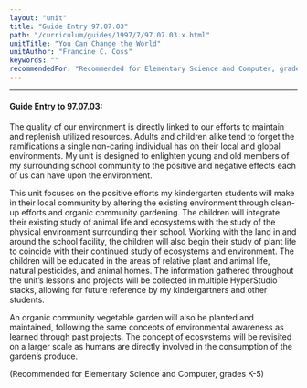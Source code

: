 ```yaml
---
layout: "unit"
title: "Guide Entry 97.07.03"
path: "/curriculum/guides/1997/7/97.07.03.x.html"
unitTitle: "You Can Change the World"
unitAuthor: "Francine C. Coss"
keywords: ""
recommendedFor: "Recommended for Elementary Science and Computer, grades K-5"
---
```

<body>
<hr/>
<h4>
Guide Entry to 97.07.03:
</h4>
The quality of our environment is directly linked to our efforts to maintain and replenish utilized resources. Adults and children alike tend to forget the ramifications a single non-caring individual has on their local and global environments. My unit is designed to enlighten young and old members of my surrounding school community to the positive and negative effects each of us can have upon the environment.
<p>
This unit focuses on the positive efforts my kindergarten students will make in their local community by altering the existing environment through clean-up efforts and organic community gardening. The children will integrate their existing study of animal life and ecosystems with the study of the physical environment surrounding their school. Working with the land in and around the school facility, the children will also begin their study of plant life to coincide with their continued study of ecosystems and environment. The children will be educated in the areas of relative plant and animal life, natural pesticides, and animal homes. The information gathered throughout the unit’s lessons and projects will be collected in multiple HyperStudio¨ stacks, allowing for future reference by my kindergartners and other students.
</p>
<p>
An organic community vegetable garden will also be planted and maintained, following the same concepts of environmental awareness as learned through past projects. The concept of ecosystems will be revisited on a larger scale as humans are directly involved in the consumption of the garden’s produce.
</p>
<p>
(Recommended for Elementary Science and Computer, grades K-5)
</p>
</body>